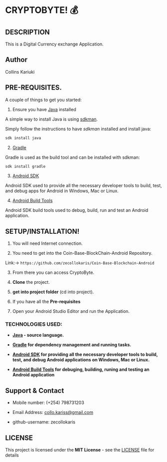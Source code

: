 # CRYPTOBYTE! :moneybag:

## DESCRIPTION

This is a Digital Currency exchange Application.

## Author

Collins Kariuki

## PRE-REQUISITES.

A couple of things to get you started:

1. Ensure you have [Java](https://java.com/en/download/) installed

A simple way to install Java is using [sdkman](https://sdkman.io/).

Simply follow the instructions to have _sdkman_ installed and install java:

```bash
sdk install java
```

2. [Gradle](https://gradle.org/)

Gradle is used as the build tool and can be installed with sdkman:

```bash
sdk install gradle
```

3. [Android SDK](https://developer.android.com/studio/)

Android SDK used to provide all the necessary developer tools to build, test, and debug apps for Android in Windows, Mac or Linux.

4. [Android Build Tools](https://developer.android.com/studio/releases/build-tools)

Android SDK build tools used to debug, build, run and test an Android application.



## **SETUP/INSTALLATION!**


1. You will need Internet connection.

2. You need to get into the Coin-Base-BlockChain-Android Repository.

Link:-> ```https://github.com/zecollokaris/Coin-Base-Blockchain-Android```

3. From there you can access CryptoByte.

4. **Clone** the project.

5. **get into project folder** (cd into project).

6. If you have all the **Pre-requisites**

7. Open your Android Studio Editor and run the Application.


### TECHNOLOGIES USED:

- **[Java](https://java.com/en/download/) - source language.**

- **[Gradle](https://gradle.org/) for dependency management and running tasks.**

- **[Android SDK](https://developer.android.com/studio/) for providing all the necessary developer tools to build, test, and debug Android applications on Windows, Mac or Linux.**

- **[Android Build Tools](https://developer.android.com/studio/releases/build-tools) for debuging, building, runing and testing an Android application**

## Support & Contact

- Mobile number: (+254) 798731203

- Email Address: collo.kariss@gmail.com

- github-username: zecollokaris

## LICENSE

This project is licensed under the **MIT License** - see the [LICENSE](LICENSE) file for details
